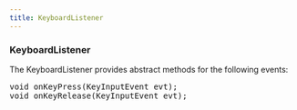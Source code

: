```yaml
---
title: KeyboardListener
---
```

<h3 class="sectionedit1" id="keyboardlistener">KeyboardListener</h3>
<div class="level3">

<p>
The KeyboardListener provides abstract methods for the following events:
</p>
<pre class="code java"><span class="kw4">void</span> onKeyPress<span class="br0">(</span>KeyInputEvent evt<span class="br0">)</span><span class="sy0">;</span>
<span class="kw4">void</span> onKeyRelease<span class="br0">(</span>KeyInputEvent evt<span class="br0">)</span><span class="sy0">;</span></pre>

</div>
